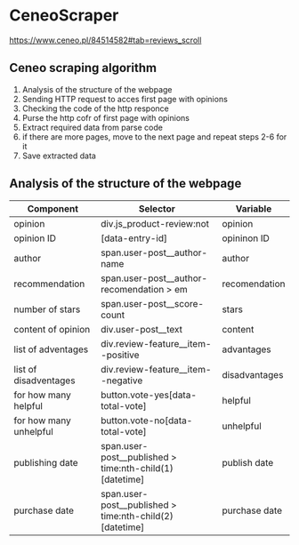# CeneoScraper
https://www.ceneo.pl/84514582#tab=reviews_scroll 
## Ceneo scraping algorithm 
1. Analysis of the structure of the webpage 
2. Sending HTTP request to acces first page with opinions 
3. Checking the code of the http responce 
4. Purse the http cofr of first page with opinions 
5. Extract required data from parse code 
6. if there are more pages, move to the next page and repeat steps 2-6 for it 
7. Save extracted data 

## Analysis of the structure of the webpage 
|Component|Selector|Variable|
|---------|--------|--------|
|opinion|div.js_product-review:not |opinion |
|opinion ID |[data-entry-id]| opininon ID|
|author |span.user-post__author-name|author |
|recommendation |span.user-post__author-recomendation > em |recomendation |
|number of stars |span.user-post__score-count| stars|
|content of opinion | div.user-post__text| content|
|list of adventages |div.review-feature__item--positive |advantages |
|list of disadventages |div.review-feature__item--negative |disadvantages |
|for how many helpful |button.vote-yes[data-total-vote] | helpful|
|for how many unhelpful | button.vote-no[data-total-vote]|unhelpful |
|publishing date |span.user-post__published > time:nth-child(1)[datetime] |publish date |
|purchase date |span.user-post__published > time:nth-child(2)[datetime] | purchase date|

